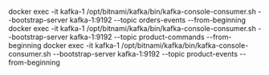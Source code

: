 docker exec -it kafka-1 /opt/bitnami/kafka/bin/kafka-console-consumer.sh --bootstrap-server kafka-1:9192 --topic orders-events --from-beginning
docker exec -it kafka-1 /opt/bitnami/kafka/bin/kafka-console-consumer.sh --bootstrap-server kafka-1:9192 --topic product-commands --from-beginning
docker exec -it kafka-1 /opt/bitnami/kafka/bin/kafka-console-consumer.sh --bootstrap-server kafka-1:9192 --topic product-events --from-beginning
